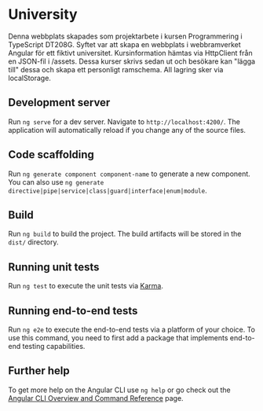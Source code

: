 # University

Denna webbplats skapades som projektarbete i kursen Programmering i TypeScript DT208G. Syftet var att skapa en webbplats i webbramverket Angular för ett fiktivt universitet. Kursinformation hämtas via HttpClient från en JSON-fil i /assets. Dessa kurser skrivs sedan ut och besökare kan "lägga till" dessa och skapa ett personligt ramschema. All lagring sker via localStorage.

## Development server

Run `ng serve` for a dev server. Navigate to `http://localhost:4200/`. The application will automatically reload if you change any of the source files.

## Code scaffolding

Run `ng generate component component-name` to generate a new component. You can also use `ng generate directive|pipe|service|class|guard|interface|enum|module`.

## Build

Run `ng build` to build the project. The build artifacts will be stored in the `dist/` directory.

## Running unit tests

Run `ng test` to execute the unit tests via [Karma](https://karma-runner.github.io).

## Running end-to-end tests

Run `ng e2e` to execute the end-to-end tests via a platform of your choice. To use this command, you need to first add a package that implements end-to-end testing capabilities.

## Further help

To get more help on the Angular CLI use `ng help` or go check out the [Angular CLI Overview and Command Reference](https://angular.io/cli) page.
